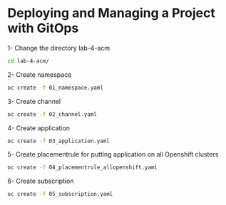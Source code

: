 # Deploying and Managing a Project with GitOps

1- Change the directory lab-4-acm
~~~sh
cd lab-4-acm/
~~~

2- Create namespace 
~~~sh
oc create -f 01_namespace.yaml
~~~

3- Create channel 
~~~sh
oc create -f 02_channel.yaml
~~~

4- Create application 
~~~sh
oc create -f 03_application.yaml
~~~

5- Create placementrule for putting application on all Openshift clusters
~~~sh
oc create -f 04_placementrule_allopenshift.yaml
~~~

6- Create subscription 
~~~sh
oc create -f 05_subscription.yaml
~~~
